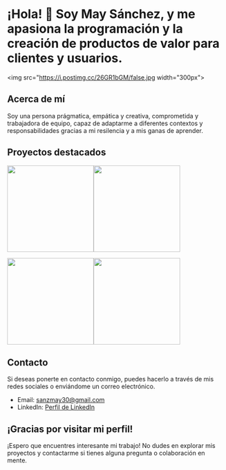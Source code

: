 # ¡Hola! 👋 Soy May Sánchez, y me apasiona la programación y la creación de productos de valor para clientes y usuarios. 

<img src="https://i.postimg.cc/26GR1bGM/false.jpg width="300px">

## Acerca de mí

Soy una persona prágmatica, empática y creativa, comprometida y trabajadora de equipo, capaz de adaptarme a diferentes contextos 
y responsabilidades gracias a mi resilencia y a mis ganas de aprender.

## Proyectos destacados

<img src="https://i.postimg.cc/jj7HJTck/Whats-App-Image-2023-04-20-at-13-04-17.jpg" width="200px"><img src="https://i.postimg.cc/qRZJ9r4Y/Captura-de-Pantalla-2023-08-01-a-las-17-18-10.png" width="200px">

<img src="https://i.postimg.cc/pTmwgHmm/Captura-de-Pantalla-2023-08-01-a-las-16-58-42.png" width="200px"><img src="https://i.postimg.cc/tJMzZsy5/Captura-de-Pantalla-2023-08-01-a-las-17-21-27.png" width="200px">



## Contacto

Si deseas ponerte en contacto conmigo, puedes hacerlo a través de mis redes sociales o enviándome un correo electrónico.

- Email: sanzmay30@gmail.com
- LinkedIn: [Perfil de LinkedIn](https://www.linkedin.com/in/maite-sanchez-calderon/)


## ¡Gracias por visitar mi perfil!

¡Espero que encuentres interesante mi trabajo! No dudes en explorar mis proyectos y contactarme si tienes alguna pregunta o colaboración en mente.

